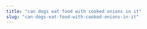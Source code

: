 ```yaml
---
title: "can dogs eat food with cooked onions in it"
slug: "can-dogs-eat-food-with-cooked-onions-in-it"
---
```


